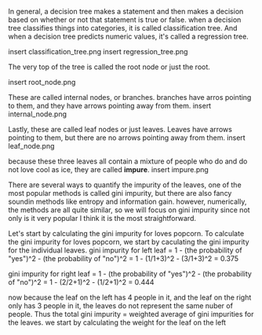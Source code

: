 In general, a decision tree makes a statement and then makes a decision based on whether or not that statement is true or false.
when a decision tree classifies things into categories, it is called classification tree. And when a decision tree predicts numeric values, it's called a regression tree.

insert classification_tree.png insert regression_tree.png

The very top of the tree is called the root node or just the root. 

insert root_node.png

These are called internal nodes, or branches. branches have arros pointing to them, and they have arrows pointing away from them.
insert internal_node.png

Lastly, these are called leaf nodes or just leaves. Leaves have arrows pointing to them, but there are no arrows pointing away from them.
insert leaf_node.png


because these three leaves all contain a mixture of people who do and do not love cool as ice, they are called **impure**.
insert impure.png

There are several ways to quantify the impurity of the leaves, one of the most popular methods is called gini impurity, but there are also fancy soundin methods like entropy and information gain. however, numerically, the methods are all quite similar, so we will focus on gini impurity since not only is it very popular I think it is the most straightforward.

Let's start by calculating the gini impurity for loves popcorn. To calculate the gini impurity for loves popcorn, we start by caculating the gini impurity for the individual leaves.
gini impurity for left leaf  = 1 - (the probability of "yes")^2 - (the probability of "no")^2
= 1 - (1/1+3)^2 - (3/1+3)^2
= 0.375

gini impurity for right leaf  = 1 - (the probability of "yes")^2 - (the probability of "no")^2
= 1 - (2/2+1)^2 - (1/2+1)^2
= 0.444

now because the leaf on the left has 4 people in it, and the leaf on the right only has 3 people in it, the leaves do not represent the same nuber of people. 
Thus the total gini impurity = weighted average of gini impurities for the leaves.
we start by calculating the weight for the leaf on the left
